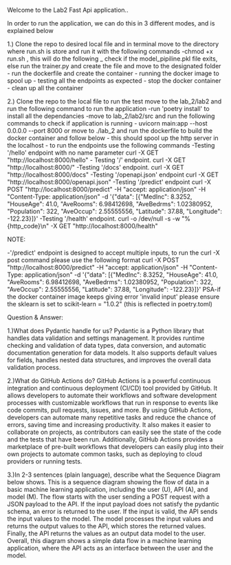 Welcome to the Lab2 Fast Api application..

In order to run the application, we can do this in 3 different modes, and is explained below 

1.) Clone the repo to desired local file and in terminal move to the directory where run.sh is store and run it with the following commands
    -chmod +x run.sh , this will do the following
        _ check if the model_pipiline.pkl file exits, else run the trainer.py and create the file and move to the designated folder
        - run the dockerfile and create the container 
        - running the docker image to spool up 
        - testing all the endpoints as expected
        - stop the docker container
        - clean up all the container 

2.) Clone the repo to the local file to run the test move to the lab_2/lab2 and run the following command to run the application 
    -run 'poetry install' to install all the dependancies 
    -move to lab_2/lab2/src and run the following commands to check if application is running
        - uvicorn main:app --host 0.0.0.0 --port 8000 or move to ./lab_2 and run the dockerfile to build the docker container and follow below
        - this should spool up the http server in the localhost
        - to run the endpoints use the following commands 
        -Testing '/hello' endpoint with no name parameter
        curl  -X GET "http://localhost:8000/hello"
        - Testing '/' endpoint.
        curl  -X GET "http://localhost:8000/"
        -Testing '/docs' endpoint.
        curl -X GET "http://localhost:8000/docs"
        -Testing '/openapi.json' endpoint
        curl -X GET "http://localhost:8000/openapi.json"
        -Testing '/predict' endpoint
        curl  -X POST "http://localhost:8000/predict" -H "accept: application/json" -H "Content-Type: application/json" -d '{"data": [{"MedInc": 8.3252, "HouseAge": 41.0, "AveRooms": 6.98412698, "AveBedrms": 1.02380952, "Population": 322, "AveOccup": 2.55555556, "Latitude": 37.88, "Longitude": -122.23}]}'
        -Testing '/health' endpoint.
        curl -o /dev/null -s -w "%{http_code}\n" -X GET "http://localhost:8000/health"


NOTE:

-'/predict' endpoint is designed to accept multiple inputs, to run the curl -X post command please use the following format
curl -X POST "http://localhost:8000/predict" -H "accept: application/json" -H "Content-Type: application/json" -d '{"data": [{"MedInc": 8.3252, "HouseAge": 41.0, "AveRooms": 6.98412698, "AveBedrms": 1.02380952, "Population": 322, "AveOccup": 2.55555556, "Latitude": 37.88, "Longitude": -122.23}]}'
PSA-if the docker container image keeps giving error 'invalid input' please ensure the sklearn is set to scikit-learn = "1.0.2" (this is reflected in poetry.toml)

Question & Answer:

1.)What does Pydantic handle for us? 
Pydantic is a Python library that handles data validation and settings management. It provides runtime checking and validation of data types, data conversion, and automatic documentation generation for data models. It also supports default values for fields, handles nested data structures, and improves the overall data validation process.

2.)What do GitHub Actions do?
GitHub Actions is a powerful continuous integration and continuous deployment (CI/CD) tool provided by GitHub. It allows developers to automate their workflows and software development processes with customizable workflows that run in response to events like code commits, pull requests, issues, and more.
By using GitHub Actions, developers can automate many repetitive tasks and reduce the chance of errors, saving time and increasing productivity. It also makes it easier to collaborate on projects, as contributors can easily see the state of the code and the tests that have been run. Additionally, GitHub Actions provides a marketplace of pre-built workflows that developers can easily plug into their own projects to automate common tasks, such as deploying to cloud providers or running tests.

3.)In 2-3 sentences (plain language), describe what the Sequence Diagram below shows.
This is a sequence diagram showing the flow of data in a basic machine learning application, including the user (U), API (A), and model (M).
The flow starts with the user sending a POST request with a JSON payload to the API. If the input payload does not satisfy the pydantic schema, an error is returned to the user. If the input is valid, the API sends the input values to the model.
The model processes the input values and returns the output values to the API, which stores the returned values. Finally, the API returns the values as an output data model to the user.
Overall, this diagram shows a simple data flow in a machine learning application, where the API acts as an interface between the user and the model.


